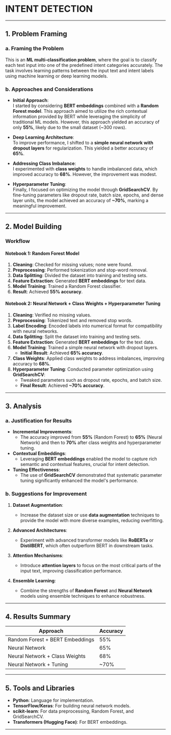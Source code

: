 # INTENT DETECTION  
---

## 1. Problem Framing  

### a. Framing the Problem  
This is an **ML multi-classification problem**, where the goal is to classify each text input into one of the predefined intent categories accurately. The task involves learning patterns between the input text and intent labels using machine learning or deep learning models.  

### b. Approaches and Considerations  
- **Initial Approach**:  
  I started by considering **BERT embeddings** combined with a **Random Forest model**. This approach aimed to utilize the rich contextual information provided by BERT while leveraging the simplicity of traditional ML models. However, this approach yielded an accuracy of only **55%**, likely due to the small dataset (~300 rows).  

- **Deep Learning Architecture**:  
  To improve performance, I shifted to a **simple neural network with dropout layers** for regularization. This yielded a better accuracy of **65%**.

- **Addressing Class Imbalance**:  
  I experimented with **class weights** to handle imbalanced data, which improved accuracy to **68%**. However, the improvement was modest.

- **Hyperparameter Tuning**:  
  Finally, I focused on optimizing the model through **GridSearchCV**. By fine-tuning parameters like dropout rate, batch size, epochs, and dense layer units, the model achieved an accuracy of **~70%**, marking a meaningful improvement.

---

## 2. Model Building  

### Workflow  

#### **Notebook 1: Random Forest Model**  
1. **Cleaning**: Checked for missing values; none were found.  
2. **Preprocessing**: Performed tokenization and stop-word removal.  
3. **Data Splitting**: Divided the dataset into training and testing sets.  
4. **Feature Extraction**: Generated **BERT embeddings** for text data.  
5. **Model Training**: Trained a Random Forest classifier.  
6. **Result**: Achieved **55% accuracy**.  

#### **Notebook 2: Neural Network + Class Weights + Hyperparameter Tuning**  
1. **Cleaning**: Verified no missing values.  
2. **Preprocessing**: Tokenized text and removed stop words.  
3. **Label Encoding**: Encoded labels into numerical format for compatibility with neural networks.  
4. **Data Splitting**: Split the dataset into training and testing sets.  
5. **Feature Extraction**: Generated **BERT embeddings** for the text data.  
6. **Model Training**: Trained a simple neural network with dropout layers.  
   - **Initial Result**: Achieved **65% accuracy**.  
7. **Class Weights**: Applied class weights to address imbalances, improving accuracy to **68%**.  
8. **Hyperparameter Tuning**: Conducted parameter optimization using **GridSearchCV**:  
   - Tweaked parameters such as dropout rate, epochs, and batch size.  
   - **Final Result**: Achieved **~70% accuracy**.  

---

## 3. Analysis  

### a. Justification for Results  
- **Incremental Improvements**:  
  - The accuracy improved from **55%** (Random Forest) to **65%** (Neural Network) and then to **70%** after class weights and hyperparameter tuning.  
- **Contextual Embeddings**:  
  - Leveraging **BERT embeddings** enabled the model to capture rich semantic and contextual features, crucial for intent detection.  
- **Tuning Effectiveness**:  
  - The use of **GridSearchCV** demonstrated that systematic parameter tuning significantly enhanced the model's performance.  

### b. Suggestions for Improvement  
1. **Dataset Augmentation**:  
   - Increase the dataset size or use **data augmentation** techniques to provide the model with more diverse examples, reducing overfitting.  

2. **Advanced Architectures**:  
   - Experiment with advanced transformer models like **RoBERTa** or **DistilBERT**, which often outperform BERT in downstream tasks.  

3. **Attention Mechanisms**:  
   - Introduce **attention layers** to focus on the most critical parts of the input text, improving classification performance.  

4. **Ensemble Learning**:  
   - Combine the strengths of **Random Forest** and **Neural Network** models using ensemble techniques to enhance robustness.  

---

## 4. Results Summary  

| **Approach**                  | **Accuracy** |  
|-------------------------------|--------------|  
| Random Forest + BERT Embeddings | 55%          |  
| Neural Network                | 65%          |  
| Neural Network + Class Weights | 68%          |  
| Neural Network + Tuning       | ~70%         |  

---

## 5. Tools and Libraries  

- **Python**: Language for implementation.  
- **TensorFlow/Keras**: For building neural network models.  
- **scikit-learn**: For data preprocessing, Random Forest, and GridSearchCV.  
- **Transformers (Hugging Face)**: For BERT embeddings.  

---
